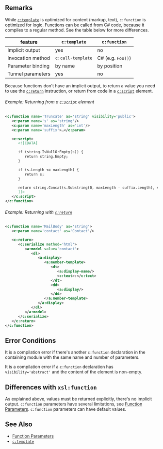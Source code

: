 ## Remarks

While [`c:template`](template.html) is optimized for content (markup, text), `c:function` is optimized for logic. Functions can be called from C# code, because it compiles to a regular method. See the table below for more differences.

feature | `c:template` | `c:function`
------- | ------------ | -----------
Implicit output | yes | no
Invocation method | `c:call-template` | C# (e.g. `Foo()`)
Parameter binding | by name | by position
Tunnel parameters | yes | no

Because functions don't have an implicit output, to return a value you need to use the [`c:return`](return.html) instruction, or return from code in a [`c:script`](script.html) element.

<div class="note eg" markdown="1">

###### Example: Returning from a [`c:script`](script.html) element
```xml
<c:function name='Truncate' as='string' visibility='public'>
   <c:param name='s' as='string'/>
   <c:param name='maxLength' as='int'/>
   <c:param name='suffix'>…</c:param>

   <c:script>
      <![CDATA[

      if (string.IsNullOrEmpty(s)) {
         return string.Empty;
      }

      if (s.Length <= maxLength) {
         return s;
      }

      return string.Concat(s.Substring(0, maxLength - suffix.Length), suffix);
      ]]>
   </c:script>
</c:function>
```

</div>

<div class="note eg" markdown="1">

###### Example: Returning with [`c:return`](return.html)
```xml
<c:function name='MailBody' as='string'>
   <c:param name='contact' as='Contact'/>

   <c:return>
      <c:serialize method='html'>
         <a:model value='contact'>
            <dl>
               <a:display>
                  <a:member-template>
                     <dt>
                        <a:display-name/>
                        <c:text>:</c:text>
                     </dt>
                     <dd>
                        <a:display/>
                     </dd>
                  </a:member-template>
               </a:display>
            </dl>
         </a:model>
      </c:serialize>
   </c:return>
</c:function>
```

</div>

## Error Conditions

It is a compilation error if there's another `c:function` declaration in the containing module with the same name and number of parameters.

It is a compilation error if a `c:function` declaration has `visibility='abstract'` and the content of the element is non-empty.

## Differences with `xsl:function`

As explained above, values must be returned explicitly, there's no implicit output. `c:function` parameters have several limitations, see [Function Parameters](param.html#function-parameters). `c:function` parameters can have default values.

## See Also

- [Function Parameters](param.html#function-parameters)
- [`c:template`](template.html)
